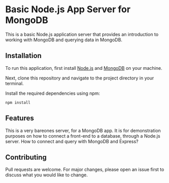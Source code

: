 # Basic Node.js App Server for MongoDB

This is a basic Node.js application server that provides an introduction to working with MongoDB and querying data in MongoDB.

## Installation

To run this application, first install [Node.js](https://nodejs.org/) and [MongoDB](https://www.mongodb.com/) on your machine.

Next, clone this repository and navigate to the project directory in your terminal.

Install the required dependencies using npm:

```
npm install
```

## Features

This is a very bareones server, for a MongoDB app.
It is for demonstration purposes on how to connect a front-end to a database, through a Node.js server.
How to connect and query with MongoDB and Express?


## Contributing

Pull requests are welcome. For major changes, please open an issue first to discuss what you would like to change.
